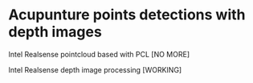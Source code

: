 # Acupunture points detections with depth images

Intel Realsense pointcloud based with PCL [NO MORE]

Intel Realsense depth image processing [WORKING]
